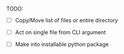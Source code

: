 TODO:
- [ ] Copy/Move list of files or entire directory
- [ ] Act on single file from CLI argument

- [ ] Make into installable python package
